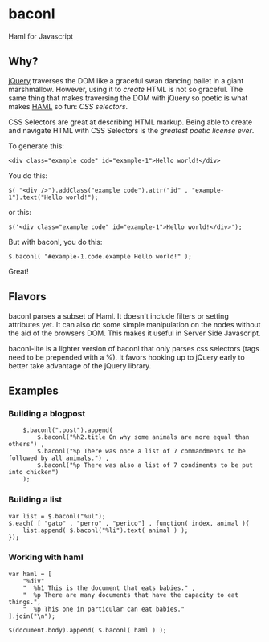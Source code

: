 # baconl

Haml for Javascript

## Why?

[jQuery](http://jquery.com) traverses the DOM like a graceful swan dancing ballet in a giant marshmallow. However, using it to *create* HTML is not so graceful. The same thing that makes traversing the DOM with jQuery so poetic is what makes [HAML](http://haml.hamptoncatlin.com/) so fun: *CSS selectors*.

CSS Selectors are great at describing HTML markup. Being able to create and navigate HTML with CSS Selectors is the *greatest poetic license ever*.

To generate this:

    <div class="example code" id="example-1">Hello world!</div>

You do this:

    $( "<div />").addClass("example code").attr("id" , "example-1").text("Hello world!");

or this:

    $('<div class="example code" id="example-1">Hello world!</div>');

But with baconl, you do this:

    $.baconl( "#example-1.code.example Hello world!" );

Great!

## Flavors

baconl parses a subset of Haml. It doesn't include filters or setting attributes yet. It can also do some simple manipulation on the nodes without the aid of the browsers DOM. This makes it useful in Server Side Javascript.

baconl-lite is a lighter version of baconl that only parses css selectors (tags need to be prepended with a %). It favors hooking up to jQuery early to better take advantage of the jQuery library.

## Examples

### Building a blogpost

        $.baconl(".post").append(
            $.baconl("%h2.title On why some animals are more equal than others") ,
            $.baconl("%p There was once a list of 7 commandments to be followed by all animals.") ,
            $.baconl("%p There was also a list of 7 condiments to be put into chicken")
        );

### Building a list

    var list = $.baconl("%ul");
    $.each( [ "gato" , "perro" , "perico"] , function( index, animal ){
        list.append( $.baconl("%li").text( animal ) );
    });

### Working with haml

    var haml = [
        "%div"
        "  %h1 This is the document that eats babies." ,
        "  %p There are many documents that have the capacity to eat things.",
        "  %p This one in particular can eat babies."
    ].join("\n");

    $(document.body).append( $.baconl( haml ) );
